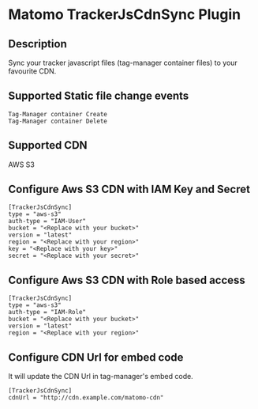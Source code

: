 # Matomo TrackerJsCdnSync Plugin

## Description

Sync your tracker javascript files (tag-manager container files) to your favourite CDN.

## Supported Static file change events

```
Tag-Manager container Create
Tag-Manager container Delete
```

## Supported CDN
AWS S3

## Configure Aws S3 CDN with IAM Key and Secret
```
[TrackerJsCdnSync]
type = "aws-s3"
auth-type = "IAM-User"
bucket = "<Replace with your bucket>"
version = "latest"
region = "<Replace with your region>"
key = "<Replace with your key>"
secret = "<Replace with your secret>"
```

## Configure Aws S3 CDN with Role based access
```
[TrackerJsCdnSync]
type = "aws-s3"
auth-type = "IAM-Role"
bucket = "<Replace with your bucket>"
version = "latest"
region = "<Replace with your region>"
```

## Configure CDN Url for embed code
It will update the CDN Url in tag-manager's embed code.
```
[TrackerJsCdnSync]
cdnUrl = "http://cdn.example.com/matomo-cdn" 
```
